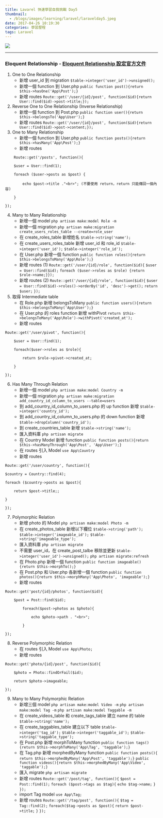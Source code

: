 ```yaml
---
title: Lavarel 快速學習自我挑戰 Day5
thumbnail:
  - /blogs/images/learning/laravel/laravelday5.jpeg
date: 2017-04-26 10:19:30
categories: 學習歷程
tags: Laravel
---
```

<img src="/blogs/images/learning/laravel/laravelday5.jpeg">

***
### Eloquent Relationship - [Eloquent Relationship 設定官方文件](https://laravel.com/docs/5.2/eloquent-relationships)
1. One to One Relationship
    - 新增 user_id 到 migration
    `$table->integer('user_id')->unsigned();`
    - 新增一個 function 到 User.php
    `public function post(){return $this->hasOne('App\Post');}`
    - 新增 routes
    `Route::get('/user/{id}/post', function($id){return User::find($id)->post->title;});`
2. Reverse One to One Relationship (Inverse Relationship)
    - 新增一個 function 到 Post.php
    `public function user(){return $this->belongsTo('App\User');}`
    - 新增 routes
    `Route::get('/user/{id}/post', function($id){return User::find($id)->post->content;});`
3. One to Many Relationship
    - 新增一個 function 到  User.php
    `public function posts(){return $this->hasMany('App\Post');}`
    - 新增 routes
```
    Route::get('/posts', function(){

    $user = User::find(1);

    foreach ($user->posts as $post) {

        echo $post->title ."<br>"; (不要使用 return，return 只能傳回一個內容)

    }

});
```
4. Many to Many Relationship
    - 新增一個 model
    `php artisan make:model Role -m`
    - 新增一個 migration
    `php artisan make:migration create_users_roles_table --create=role_user`
    - 在 create\_roles_table 新增姓名
    `$table->string('name');`
    - 在 create\_users\_roles\_table 新增 user\_id 和 role\_id
    `$table->integer('user_id');`
    `$table->integer('role_id');`
    - 在 User.php 新增一個 function
    `public function roles(){return $this->belongsToMany('App\Role');}`
    - 新增 routes (1)
    `Route::get('/user/{id}/role', function($id){`
    `$user = User::find($id);`
    `foreach ($user->roles as $role) {return $role->name;}});`
    - 新增 routes (2)
    `Route::get('/user/{id}/role', function($id){`
        `$user = User::find($id)->roles()->orderBy('id', 'desc')->get();`
        `return $user;`
    `});`
5. 取得 Intermediate table
    - 在  Role.php 新增 belongsToMany
    `public function users(){return $this->belongsToMany('App\User');}`
    - 在 User.php 的 roles function 新增 withPivot
    `return $this->belongsToMany('App\Role')->withPivot('created_at');`
    - 新增 routes
```
Route::get('/user/pivot', function(){

    $user = User::find(1);

    foreach($user->roles as $role){

        return $role->pivot->created_at;

    }

});
```
6. Has Many Through Relation
    - 新增一個 model
    `php artisan make:model Country -m`
    - 新增一個 migration
    `php artisan make:migration add_country_id_column_to_users --table=users`
    - 到 add\_country\_id\_column\_to_users.php 的 up function 新增
    `$table->integer('country_id');`
    - 到 add\_country\_id\_column\_to_users.php 的 down function 新增
    `$table->dropColumn('country_id');`
    - 到 create\_countries_table 新增
    `$table->string('name');`
    - 匯入資料庫
    `php artisan migrate`
    - 在 Country Model 新增 function
    `public function posts(){return $this->hasManyThrough('App\Post', 'App\User');}`
    - 在 routes 引入 Model
    `use App\Country`
    - 新增 routes
```
Route::get('/user/country', function(){

$country = Country::find(4);

foreach ($country->posts as $post){

    return $post->title;;

}

});
```
7. Polymorphic Relation
    - 新增 photo 的 Model
    `php artisan make:model Photo -m`
    - 在 create\_photos_table 新增以下欄位
    `$table->string('path');`
    `$table->integer('imageable_id');`
    `$table->string('imageable_type');`
    - 匯入資料庫
    `php artisan migrate`
    -  不需要 user\_id，在 create\_post_talbe 移除並更新
    `$table->integer('user_id')->unsigned();`
    `php artisan migrate:refresh`
    - 在 Photo.php 新增一個 function
    `public function imageable() {return $this->morphTo();}`
    - 在 Post.php 和 User.php 各新增一個 function
    `public function photos(){return $this->morphMany('App\Photo', 'imageable');}`
    - 新增 routes
```
Route::get('post/{id}/photos', function($id){

    $post = Post::find($id);

        foreach($post->photos as $photo){

            echo $photo->path . "<br>";

        }

});
```
8. Reverse Polymorphic Relation
    - 在 routes 引入 Model
    `use App\Photo;`
    - 新增 routes
```
Route::get('photo/{id}/post', function($id){

    $photo = Photo::findOrFail($id);

    return $photo->imageable;

});
```
9. Many to Many Polymorphic Relation
    - 新增三個 model
    `php artisan make:model Video -m`
    `php artisan make:model Tag -m`
    `php artisan make:model Taggable -m`
    - 在 create\_videos\_table 和 create\_tags\_table 建立 name 的 table
    `$table->string('name');`
    - 在 create_taggables_table 建立以下 table
    `$table->integer('tag_id');`
    `$table->integer('taggable_id');`
    `$table->string('taggable_type');`
    - 在 Post.php 新增 morphToMany function
    `public function tags(){return $this->morphToMany('App\Tag', 'taggable');}`
    - 在 Tag.php  新增 morphedByMany function
    `public function posts(){ return $this->morphedByMany('App\Post', 'taggable');}`
    `public function videos(){return $this->morphedByMany('App\Video', 'taggable');}`
    - 匯入 migrate
    `php artisan migrate`
    - 新增 routes
    `Route::get('/post/tag', function(){`
        `$post = Post::find(1);`
        `foreach ($post->tags as $tag){`
            `echo $tag->name;`
        `}`
    `});`
    - import Tag model
    `use App\Tag;`
    - 新增 routes
    `Route::get('/tag/post', function(){`
    `$tag = Tag::find(2);`
    `foreach($tag->posts as $post){`
        `return $post->title;`
    `}`
    `});`


